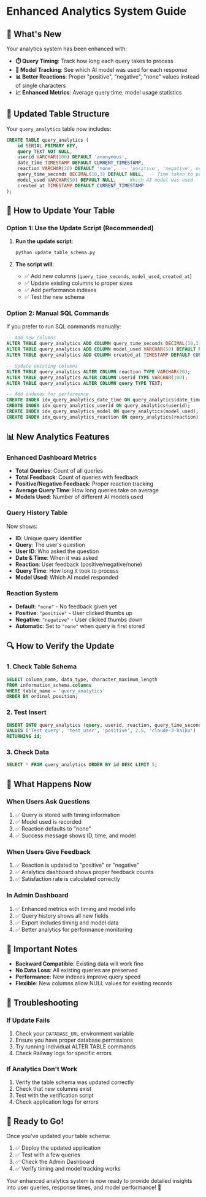 # Enhanced Analytics System Guide

## 🎯 **What's New**

Your analytics system has been enhanced with:
- **⏱️ Query Timing**: Track how long each query takes to process
- **🤖 Model Tracking**: See which AI model was used for each response
- **📊 Better Reactions**: Proper "positive", "negative", "none" values instead of single characters
- **📈 Enhanced Metrics**: Average query time, model usage statistics

## 🔧 **Updated Table Structure**

Your `query_analytics` table now includes:

```sql
CREATE TABLE query_analytics (
    id SERIAL PRIMARY KEY,
    query TEXT NOT NULL,
    userid VARCHAR(100) DEFAULT 'anonymous',
    date_time TIMESTAMP DEFAULT CURRENT_TIMESTAMP,
    reaction VARCHAR(20) DEFAULT 'none',  -- 'positive', 'negative', or 'none'
    query_time_seconds DECIMAL(10,3) DEFAULT NULL,  -- Time taken to process query
    model_used VARCHAR(50) DEFAULT NULL,  -- Which AI model was used
    created_at TIMESTAMP DEFAULT CURRENT_TIMESTAMP
);
```

## 🚀 **How to Update Your Table**

### **Option 1: Use the Update Script (Recommended)**

1. **Run the update script**:
   ```bash
   python update_table_schema.py
   ```

2. **The script will**:
   - ✅ Add new columns (`query_time_seconds`, `model_used`, `created_at`)
   - ✅ Update existing columns to proper sizes
   - ✅ Add performance indexes
   - ✅ Test the new schema

### **Option 2: Manual SQL Commands**

If you prefer to run SQL commands manually:

```sql
-- Add new columns
ALTER TABLE query_analytics ADD COLUMN query_time_seconds DECIMAL(10,3) DEFAULT NULL;
ALTER TABLE query_analytics ADD COLUMN model_used VARCHAR(50) DEFAULT NULL;
ALTER TABLE query_analytics ADD COLUMN created_at TIMESTAMP DEFAULT CURRENT_TIMESTAMP;

-- Update existing columns
ALTER TABLE query_analytics ALTER COLUMN reaction TYPE VARCHAR(20);
ALTER TABLE query_analytics ALTER COLUMN userid TYPE VARCHAR(100);
ALTER TABLE query_analytics ALTER COLUMN query TYPE TEXT;

-- Add indexes for performance
CREATE INDEX idx_query_analytics_date_time ON query_analytics(date_time);
CREATE INDEX idx_query_analytics_userid ON query_analytics(userid);
CREATE INDEX idx_query_analytics_model ON query_analytics(model_used);
CREATE INDEX idx_query_analytics_reaction ON query_analytics(reaction);
```

## 📊 **New Analytics Features**

### **Enhanced Dashboard Metrics**
- **Total Queries**: Count of all queries
- **Total Feedback**: Count of queries with feedback
- **Positive/Negative Feedback**: Proper reaction tracking
- **Average Query Time**: How long queries take on average
- **Models Used**: Number of different AI models used

### **Query History Table**
Now shows:
- **ID**: Unique query identifier
- **Query**: The user's question
- **User ID**: Who asked the question
- **Date & Time**: When it was asked
- **Reaction**: User feedback (positive/negative/none)
- **Query Time**: How long it took to process
- **Model Used**: Which AI model responded

### **Reaction System**
- **Default**: `"none"` - No feedback given yet
- **Positive**: `"positive"` - User clicked thumbs up
- **Negative**: `"negative"` - User clicked thumbs down
- **Automatic**: Set to `"none"` when query is first stored

## 🔍 **How to Verify the Update**

### **1. Check Table Schema**
```sql
SELECT column_name, data_type, character_maximum_length 
FROM information_schema.columns 
WHERE table_name = 'query_analytics'
ORDER BY ordinal_position;
```

### **2. Test Insert**
```sql
INSERT INTO query_analytics (query, userid, reaction, query_time_seconds, model_used)
VALUES ('Test query', 'test_user', 'positive', 2.5, 'claude-3-haiku')
RETURNING id;
```

### **3. Check Data**
```sql
SELECT * FROM query_analytics ORDER BY id DESC LIMIT 5;
```

## 🎯 **What Happens Now**

### **When Users Ask Questions**
1. ✅ Query is stored with timing information
2. ✅ Model used is recorded
3. ✅ Reaction defaults to "none"
4. ✅ Success message shows ID, time, and model

### **When Users Give Feedback**
1. ✅ Reaction is updated to "positive" or "negative"
2. ✅ Analytics dashboard shows proper feedback counts
3. ✅ Satisfaction rate is calculated correctly

### **In Admin Dashboard**
1. ✅ Enhanced metrics with timing and model info
2. ✅ Query history shows all new fields
3. ✅ Export includes timing and model data
4. ✅ Better analytics for performance monitoring

## 🚨 **Important Notes**

- **Backward Compatible**: Existing data will work fine
- **No Data Loss**: All existing queries are preserved
- **Performance**: New indexes improve query speed
- **Flexible**: New columns allow NULL values for existing records

## 🔧 **Troubleshooting**

### **If Update Fails**
1. Check your `DATABASE_URL` environment variable
2. Ensure you have proper database permissions
3. Try running individual ALTER TABLE commands
4. Check Railway logs for specific errors

### **If Analytics Don't Work**
1. Verify the table schema was updated correctly
2. Check that new columns exist
3. Test with the verification script
4. Check application logs for errors

## 🎉 **Ready to Go!**

Once you've updated your table schema:
1. ✅ Deploy the updated application
2. ✅ Test with a few queries
3. ✅ Check the Admin Dashboard
4. ✅ Verify timing and model tracking works

Your enhanced analytics system is now ready to provide detailed insights into user queries, response times, and model performance! 🚀
